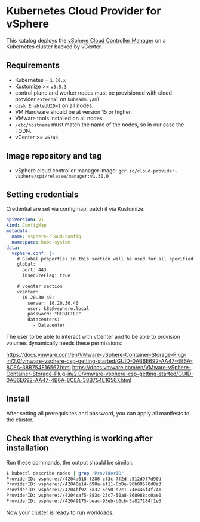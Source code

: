 # Kubernetes Cloud Provider for vSphere

This katalog deploys the [vSphere Cloud Controller Manager](https://github.com/kubernetes/cloud-provider-vsphere) on a Kubernetes cluster backed by vCenter.

## Requirements

- Kubernetes = `1.30.x`
- Kustomize >= `v3.5.3`
- control plane and worker nodes must be provisioned with cloud-provider `external` on `kubeadm.yaml`
- `disk.EnableUUID=1` on all nodes.
- VM Hardware should be at version 15 or higher.
- VMware tools installed on all nodes.
- `/etc/hostname` must match the name of the nodes, so in our case the FQDN.
- vCenter >= `v67u3`.

## Image repository and tag

- vSphere cloud controller manager image: `gcr.io/cloud-provider-vsphere/cpi/release/manager:v1.30.0`

## Setting credentials

Credential are set via configmap, patch it via Kustomize:

```yaml
apiVersion: v1
kind: ConfigMap
metadata:
  name: vsphere-cloud-config
  namespace: kube-system
data:
  vsphere.conf: |-
    # Global properties in this section will be used for all specified vCenters unless overriden in VirtualCenter section.
    global:
      port: 443
      insecureFlag: true

    # vcenter section
    vcenter:
      10.20.30.40:
        server: 10.20.30.40
        user: k8s@vsphere.local
        password: "REDACTED"
        datacenters:
          - Datacenter
```

The user to be able to interact with vCenter and to be able to provision volumes dynamically needs these permissions:

<https://docs.vmware.com/en/VMware-vSphere-Container-Storage-Plug-in/2.0/vmware-vsphere-csp-getting-started/GUID-0AB6E692-AA47-4B6A-8CEA-38B754E16567.html>
<https://docs.vmware.com/en/VMware-vSphere-Container-Storage-Plug-in/2.0/vmware-vsphere-csp-getting-started/GUID-0AB6E692-AA47-4B6A-8CEA-38B754E16567.html>

## Install

After setting all prerequisites and password, you can apply all manifests to the cluster.

## Check that everything is working after installation

Run these commands, the output should be similar:

```bash
$ kubectl describe nodes | grep "ProviderID"
ProviderID: vsphere://4204a018-f286-cf3c-7f2d-c512d9f7d90d
ProviderID: vsphere://42040e14-690a-af11-0b8e-96b09570d8a3
ProviderID: vsphere://4204bf92-3a32-5e50-d2c1-74e446f4f741
ProviderID: vsphere://4204eaf5-883c-23c7-50a8-868988cc0ae0
ProviderID: vsphere://42049175-beac-93eb-b6cb-5a827184f1e3
```

Now your cluster is ready to run workloads.

